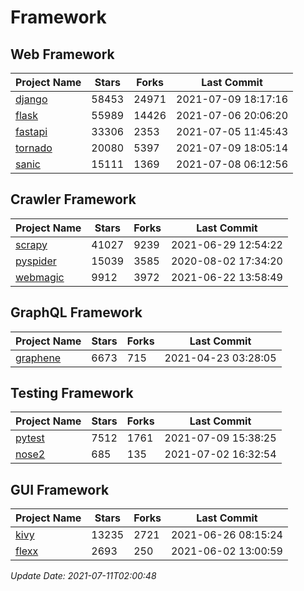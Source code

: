 # Framework

## Web Framework
| Project Name | Stars | Forks | Last Commit |
| ------------ | ----- | ----- | ----------- |
| [django](https://github.com/django/django) | 58453 | 24971 | 2021-07-09 18:17:16 |
| [flask](https://github.com/pallets/flask) | 55989 | 14426 | 2021-07-06 20:06:20 |
| [fastapi](https://github.com/tiangolo/fastapi) | 33306 | 2353 | 2021-07-05 11:45:43 |
| [tornado](https://github.com/tornadoweb/tornado) | 20080 | 5397 | 2021-07-09 18:05:14 |
| [sanic](https://github.com/sanic-org/sanic) | 15111 | 1369 | 2021-07-08 06:12:56 |

## Crawler Framework
| Project Name | Stars | Forks | Last Commit |
| ------------ | ----- | ----- | ----------- |
| [scrapy](https://github.com/scrapy/scrapy) | 41027 | 9239 | 2021-06-29 12:54:22 |
| [pyspider](https://github.com/binux/pyspider) | 15039 | 3585 | 2020-08-02 17:34:20 |
| [webmagic](https://github.com/code4craft/webmagic) | 9912 | 3972 | 2021-06-22 13:58:49 |

## GraphQL Framework
| Project Name | Stars | Forks | Last Commit |
| ------------ | ----- | ----- | ----------- |
| [graphene](https://github.com/graphql-python/graphene) | 6673 | 715 | 2021-04-23 03:28:05 |

## Testing Framework
| Project Name | Stars | Forks | Last Commit |
| ------------ | ----- | ----- | ----------- |
| [pytest](https://github.com/pytest-dev/pytest) | 7512 | 1761 | 2021-07-09 15:38:25 |
| [nose2](https://github.com/nose-devs/nose2) | 685 | 135 | 2021-07-02 16:32:54 |

## GUI Framework
| Project Name | Stars | Forks | Last Commit |
| ------------ | ----- | ----- | ----------- |
| [kivy](https://github.com/kivy/kivy) | 13235 | 2721 | 2021-06-26 08:15:24 |
| [flexx](https://github.com/flexxui/flexx) | 2693 | 250 | 2021-06-02 13:00:59 |

*Update Date: 2021-07-11T02:00:48*